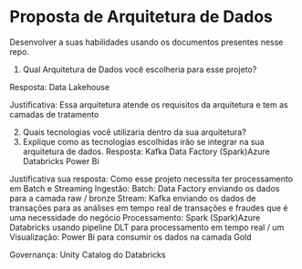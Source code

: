 # Proposta de Arquitetura de Dados

Desenvolver a suas habilidades usando os documentos presentes nesse repo.



1.	Qual Arquitetura de Dados você escolheria para esse projeto?

Resposta: Data Lakehouse

Justificativa: Essa arquitetura atende os requisitos da arquitetura e tem as camadas de tratamento 

2.	Quais tecnologias você utilizaria dentro da sua arquitetura?
3.	Explique como as tecnologias escolhidas irão se integrar na sua arquitetura de dados.
Resposta: 
    Kafka
    Data Factory
    (Spark)Azure Databricks
    Power Bi

Justificativa sua resposta:
Como esse projeto necessita ter processamento em Batch e Streaming 
Ingestão: 
Batch: Data Factory enviando os dados para a camada raw / bronze
Stream: Kafka enviando os dados de transações para as análises em tempo real de transações e fraudes que é uma necessidade do negócio
Processamento:
Spark (Spark)Azure Databricks usando pipeline DLT para processamento em tempo real / um
Visualização:
Power Bi para consumir os dados na camada Gold

Governança:
Unity Catalog do Databricks



